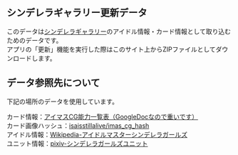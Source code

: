 ## シンデレラギャラリー更新データ

このデータは[シンデレラギャラリー](https://github.com/mryp/imascggallery)のアイドル情報・カード情報として取り込むためのデータです。  
アプリの「更新」機能を実行した際はこのサイト上からZIPファイルとしてダウンロードします。

## データ参照先について

下記の場所のデータを使用しています。

カード情報：[アイマスCG能力一覧表（GoogleDocなので重いです）](https://docs.google.com/spreadsheet/lv?key=0AprwHw_VarWwdEZUMmphUGxTQmRxeFBYY1hYRHJVR1E&rowsperpage=700)  
カード画像ハッシュ：[isaisstillalive/imas_cg_hash](https://github.com/isaisstillalive/imas_cg_hash)  
アイドル情報：[Wikipedia-アイドルマスターシンデレラガールズ](http://ja.wikipedia.org/wiki/%E3%82%A2%E3%82%A4%E3%83%89%E3%83%AB%E3%83%9E%E3%82%B9%E3%82%BF%E3%83%BC_%E3%82%B7%E3%83%B3%E3%83%87%E3%83%AC%E3%83%A9%E3%82%AC%E3%83%BC%E3%83%AB%E3%82%BA)  
ユニット情報：[pixiv-シンデレラガールズユニット](http://dic.pixiv.net/a/%E3%82%B7%E3%83%B3%E3%83%87%E3%83%AC%E3%83%A9%E3%82%AC%E3%83%BC%E3%83%AB%E3%82%BA%E3%83%A6%E3%83%8B%E3%83%83%E3%83%88)  
